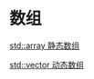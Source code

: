 # 数组

[std::array 静态数组](../../shu-zu/stdarray-jing-tai-shu-zu.md)

[std::vector 动态数组](../../shu-zu/stdvector-dong-tai-shu-zu.md)
